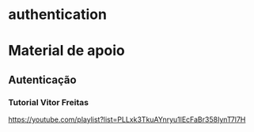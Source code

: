 # authentication
# Material de apoio
## Autenticação
### Tutorial Vitor Freitas
https://youtube.com/playlist?list=PLLxk3TkuAYnryu1lEcFaBr358IynT7l7H
